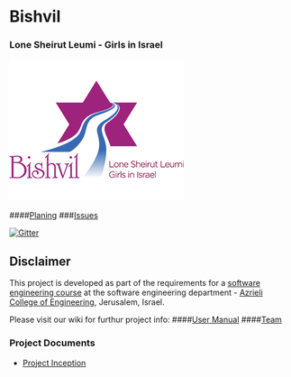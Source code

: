 # Bishvil

### Lone Sheirut Leumi - Girls in Israel  

![github project settings](./logo.png)


####[Planing](https://github.com/Nir-Cohen/Bishvil/wiki/Planing)
###[Issues](https://github.com/Nir-Cohen/Bishvil/issues)

[![Gitter](https://img.shields.io/gitter/room/nwjs/nw.js.svg)](https://gitter.im/jce-il/Bishvil-Crew)

## Disclaimer
This project is developed as part of the requirements for a [software engineering course](https://github.com/jce-il/se-class/wiki) at the software engineering department - [Azrieli College of Engineering](http://www.jce.ac.il/), Jerusalem, Israel.

Please visit our wiki for furthur project info: 
####[User Manual](https://github.com/Nir-Cohen/Bishvil/wiki/User-Manual) 
####[Team](https://github.com/Nir-Cohen/Bishvil/wiki/Team)

### Project Documents
- [Project Inception](../../wiki/Planing)
